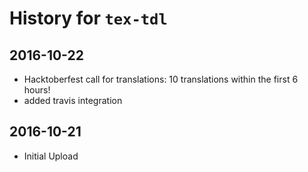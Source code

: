 # History for `tex-tdl`

## 2016-10-22
+ Hacktoberfest call for translations: 10 translations within the first 6 hours!
+ added travis integration

## 2016-10-21
+ Initial Upload
